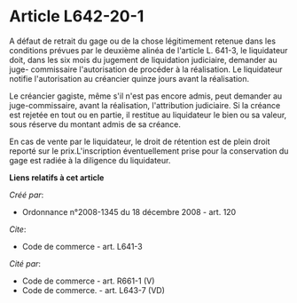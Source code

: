 # Article L642-20-1

A défaut de retrait du gage ou de la chose légitimement retenue dans les conditions prévues par le deuxième alinéa de
l'article L. 641-3, le liquidateur doit, dans les six mois du jugement de liquidation judiciaire, demander au juge-
commissaire l'autorisation de procéder à la réalisation. Le liquidateur notifie l'autorisation au créancier quinze jours
avant la réalisation. 

Le créancier gagiste, même s'il n'est pas encore admis, peut demander au juge-commissaire, avant la réalisation,
l'attribution judiciaire. Si la créance est rejetée en tout ou en partie, il restitue au liquidateur le bien ou sa valeur,
sous réserve du montant admis de sa créance. 

En cas de vente par le liquidateur, le droit de rétention est de plein droit reporté sur le prix.L'inscription éventuellement
prise pour la conservation du gage est radiée à la diligence du liquidateur.

**Liens relatifs à cet article**

_Créé par_:

  - Ordonnance n°2008-1345 du 18 décembre 2008 - art. 120

_Cite_:

  - Code de commerce - art. L641-3

_Cité par_:

  - Code de commerce - art. R661-1 (V)
  - Code de commerce. - art. L643-7 (VD)
